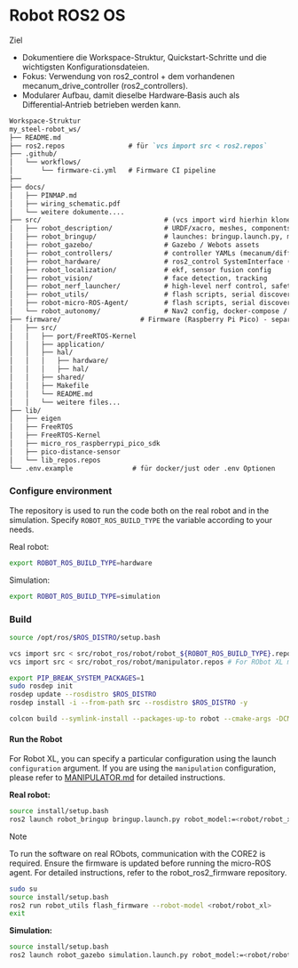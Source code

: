 # Robot ROS2 OS


Ziel

- Dokumentiere die Workspace-Struktur, Quickstart-Schritte und die wichtigsten Konfigurationsdateien.
- Fokus: Verwendung von ros2_control + dem vorhandenen mecanum_drive_controller (ros2_controllers).
- Modularer Aufbau, damit dieselbe Hardware‑Basis auch als Differential‑Antrieb betrieben werden kann.

```markdown
Workspace-Struktur
my_steel-robot_ws/
├── README.md
├── ros2.repos                # für `vcs import src < ros2.repos`
├── .github/
│   └── workflows/
│       └── firmware-ci.yml   # Firmware CI pipeline
├── 
├── docs/
│   ├── PINMAP.md
│   ├── wiring_schematic.pdf
│   └── weitere dokumente....
├── src/                               # (vcs import wird hierhin klonen)
│   ├── robot_description/             # URDF/xacro, meshes, components_config
│   ├── robot_bringup/                 # launches: bringup.launch.py, microros.launch.py
│   ├── robot_gazebo/                  # Gazebo / Webots assets
│   ├── robot_controllers/             # controller YAMLs (mecanum/diff), ggf. plugins
│   ├── robot_hardware/                # ros2_control SystemInterface (hardware_interface) oder bridge node
│   ├── robot_localization/            # ekf, sensor fusion config
│   ├── robot_vision/                  # face detection, tracking
│   ├── robot_nerf_launcher/           # high-level nerf control, safety
│   ├── robot_utils/                   # flash scripts, serial discovery, helper scripts
│   ├── robot-micro-ROS-Agent/         # flash scripts, serial discovery, helper scripts
│   └── robot_autonomy/                # Nav2 config, docker-compose / foxglove UI, just recipes
├── firmware/                    # Firmware (Raspberry Pi Pico) - separater Repo empfohlen
│   ├── src/
│   │   ├── port/FreeRTOS-Kernel
│   │   ├── application/
│   │   ├── hal/
│   │   │   ├── hardware/
│   │   │   ├── hal/
│   │   ├── shared/
│   │   ├── Makefile
│   │   └── README.md
│   │   └── weitere files...
├── lib/
│   ├── eigen
│   ├── FreeRTOS
│   ├── FreeRTOS-Kernel
│   ├── micro_ros_raspberrypi_pico_sdk
│   ├── pico-distance-sensor
│   └── lib_repos.repos
└── .env.example               # für docker/just oder .env Optionen
```

### Configure environment

The repository is used to run the code both on the real robot and in the simulation. Specify `ROBOT_ROS_BUILD_TYPE` the variable according to your needs.

Real robot:

```bash
export ROBOT_ROS_BUILD_TYPE=hardware
```

Simulation:

```bash
export ROBOT_ROS_BUILD_TYPE=simulation
```

### Build

```bash
source /opt/ros/$ROS_DISTRO/setup.bash

vcs import src < src/robot_ros/robot/robot_${ROBOT_ROS_BUILD_TYPE}.repos
vcs import src < src/robot_ros/robot/manipulator.repos # For RObot XL manipulation package

export PIP_BREAK_SYSTEM_PACKAGES=1
sudo rosdep init
rosdep update --rosdistro $ROS_DISTRO
rosdep install -i --from-path src --rosdistro $ROS_DISTRO -y

colcon build --symlink-install --packages-up-to robot --cmake-args -DCMAKE_BUILD_TYPE=Release
```

#### Run the Robot

For Robot XL, you can specify a particular configuration using the launch `configuration` argument. If you are using the `manipulation` configuration, please refer to [MANIPULATOR.md](MANIPULATOR.md) for detailed instructions.

**Real robot:**

```bash
source install/setup.bash
ros2 launch robot_bringup bringup.launch.py robot_model:=<robot/robot_xl>
```

> [!NOTE]
> To run the software on real RObots, communication with the CORE2 is required. Ensure the firmware is updated before running the micro-ROS agent. For detailed instructions, refer to the robot_ros2_firmware repository.
>
> ```bash
> sudo su
> source install/setup.bash
> ros2 run robot_utils flash_firmware --robot-model <robot/robot_xl>
> exit
> ```

**Simulation:**

```bash
source install/setup.bash
ros2 launch robot_gazebo simulation.launch.py robot_model:=<robot/robot_xl>
```



<!-- TODO: Needs an check -->
<!-- # my_steel-robot_ws

## Projekt

das projekt ist detaliertt in der Datei [projekt.md](projekt.md)
Workspace für my_steel Roboter Mecanum / Nerf Launcher robot.

Ziel

- Dokumentiere die Workspace-Struktur, Quickstart-Schritte und die wichtigsten Konfigurationsdateien.
- Fokus: Verwendung von ros2_control + dem vorhandenen mecanum_drive_controller (ros2_controllers).
- Modularer Aufbau, damit dieselbe Hardware‑Basis auch als Differential‑Antrieb betrieben werden kann.

```markdown
Workspace-Struktur
my_steel-robot_ws/
├── README.md
├── ros2.repos                # für `vcs import src < ros2.repos`
├── .github/
│   └── workflows/
│       └── firmware-ci.yml   # Firmware CI pipeline
├── 
├── docs/
│   ├── PINMAP.md
│   ├── wiring_schematic.pdf
│   └── deployment.md
├── src/                      # (vcs import wird hierhin klonen)
│   ├── robot_description/   # URDF/xacro, meshes, components_config
│   ├── robot_bringup/       # launches: bringup.launch.py, microros.launch.py
│   ├── robot_gazebo/        # Gazebo / Webots assets
│   ├── robot_controllers/   # controller YAMLs (mecanum/diff), ggf. plugins
│   ├── robot_hardware/      # ros2_control SystemInterface (hardware_interface) oder bridge node
│   ├── robot_localization/  # ekf, sensor fusion config
│   ├── robot_vision/        # face detection, tracking
│   ├── robot_nerf_launcher/ # high-level nerf control, safety
│   ├── robot_power/         # INA3221 monitor node
│   ├── robot_utils/         # flash scripts, serial discovery, helper scripts
│   └── robot_autonomy/      # Nav2 config, docker-compose / foxglove UI, just recipes
├── robot_firmware/        # Firmware (Raspberry Pi Pico) - separater Repo empfohlen
│   ├── src/
│   │   ├── include/
│   │   ├── platformio.ini oder Makefile
│   │   └── README.md
└── .env.example               # für docker/just oder .env Optionen
```


Designprinzipien

- Firmware ist eigene repo: robot_firmware → eigene CI (PlatformIO)
- Hardwareinterface (Host) ist C++ SystemInterface (ros2_control)
- Controller YAMLs referenzieren exakt die joint names aus URDF
- Bringup lädt den robot_description & ros2_control params aus package_share

## CLI-Automatisierung (Just)

- `just` - zeigt alle verfügbaren Rezepte
- `just setup-dev` - führt das Devcontainer-Setup-Skript aus
- `just build` - baut alle Pakete mit merge-install Layout
- `just build-hardware` - baut nur robot_hardware + robot samt Abhängigkeiten
- `just run-tests` - startet `colcon test` für Hardware und Robotik-Pakete
- `just start-gazebo-sim` - startet die Gazebo-Simulation mit mecanum Controllern
- `just start-sim-tmux` - nutzt `start_sim_tmux.sh` für eine tmux-basierte Sim-Session
- `just run-teleop` - startet `teleop_twist_keyboard` mit Remap auf `/mecanum_cont/cmd_vel_unstamped`
- `just shell` - öffnet eine Shell mit eingeblendeter ROS/Workspace-Umgebung
- `just clean` - entfernt `build/`, `install/` und `log/`

## Environment Configuration

Before building or deploying, configure your target platform in the `.env` file:

```bash
# Copy from .env.example
cp .env.example .env

# Edit .env to set your target
# TARGET=robot      # For Raspberry Pi SBC deployment
# TARGET=remote_pc  # For development PC with simulation (default)
```

### Target Platforms

- **`TARGET=robot`**: Configures for Raspberry Pi SBC deployment
  - Installs: ROS2 core, hardware interfaces, micro-ROS agent, Pico SDK, GPIO libraries
  - Use for: Robot hardware deployment, SBC setup

- **`TARGET=remote_pc`**: Configures for development workstation
  - Installs: ROS2 core, Gazebo simulation, MoveIt, RQT tools, joystick support
  - Use for: Development, simulation, remote operation


/mecabridge_hardware -> my_steel-hardware
(ros2_control hardware interface)

goldjunge91/robot -> wenn darin generischer Code/launch/URDF ist → splitten:

Teile mit URDF/XACRO → my_steel-description
Teile mit bringup → my_steel-bringup
sonst: falls generischer „robot“ nur eine alte Struktur ist, archivieren oder migrieren

Quickstart (Dokumentations-Flow)

1) Dependencies
   - Ubuntu 22.04 (oder passende ROS 2 Distro)
   - ROS 2 (Humble / Rolling / Version passend zu deinen Paketen)
   - PlatformIO (oder Pico toolchain) für Pico‑Firmware
   - Python3, colcon, rosdep

2) Workspace importieren
   - Lege `ros2.repos` im Root an und importiere:
     vcs import src < ros2.repos

3) Build
   source /opt/ros/$ROS_DISTRO/setup.bash
   colcon build --symlink-install
   source install/setup.bash

4) Firmware (falls benötigt)
   - Firmware liegt idealerweise in einem separaten Repo `robot_firmware` (oder als Submodule).
   - Folge der detaillierten Anleitung unter `src/robot_firmware/install.md` (SDK-Setup, Build, Flash, micro-ROS Agent).
   - Flash-Skript (in robot_utils) benutzen:
     ./scripts/flash_firmware.sh --device /dev/ttyUSB0 --board robot_pico

5) Bringup (SBC)
   - Beispiel:
     ros2 launch robot_bringup bringup.launch.py robot_model:=my_steel drive_type:=mecanum microros:=false serial_port:=/dev/ttyACM0
   - Hinweis: `drive_type` kann `mecanum` oder `diff` sein. Bei `mecanum` verwenden wir bevorzugt den vorhandenen ros2_controllers mecanum_drive_controller.

Raspberry Pi (SBC) setup checklist
----------------------------------

Use this checklist when preparing a Raspberry Pi as the SBC for the robot.

- OS: Raspberry Pi OS (64-bit) based on Debian/Ubuntu 22.04 (or a Ubuntu 22.04 image for Pi 4/5). Make sure kernel is up-to-date.
- Install ROS 2 Humble (or the ROS_DISTRO you selected). Follow the official ROS 2 installation for Debian/Ubuntu.
- Install system packages: python3-venv, python3-pip, python3-colcon-common-extensions, git, build-essential, python3-libgpiod, python3-pyudev, rosdep.
- Enable hardware interfaces if used: I2C (for IMU), SPI (if any), camera (v4l2) via raspi-config or config.txt overlays.
- Add udev rules: copy `scripts/udev_rules/99-my_steel.rules` to `/etc/udev/rules.d/` and run `sudo udevadm control --reload-rules && sudo udevadm trigger`.
- Optional: create `.env` in the workspace root (`.env.example` provided) and fill values such as ROS_DISTRO, ROBOT_MODEL_NAME, SERIAL_PORT, SERIAL_BAUDRATE.
- (If using Pico firmware) Install Pico SDK as documented in `setup_pico_sdk.sh` or run that script on the Pi (requires git and build tools).
- (If using micro-ROS) install micro-ROS agent (apt or pip) and create a systemd unit to run it or use the included launch file `robot_bringup/launch/microros_agent.launch.py`.
- (Optional) Add a systemd service: see `scripts/systemd/robot_bringup.service` as a template to run the bringup on boot (update paths & user).

Quick validation on the Pi after wiring and software install
----------------------------------------------------------

Run these to sanity-check the hardware and bringup before attempting to control the robot.

1) Check serial devices and permissions
   ls -l /dev/ttyACM* /dev/ttyUSB* /dev/ttyAMA* /dev/gpiochip*
   udevadm info -a -n /dev/ttyUSB0

2) Check I2C devices (if IMU on the Pico or connected directly)
   sudo apt install -y i2c-tools
   sudo i2cdetect -y 1

3) Check ROS2 environment
   source /opt/ros/$ROS_DISTRO/setup.bash
   ros2 pkg list | grep robot_bringup || true

4) Try loading the URDF (xacro) to ensure xacro is available and the manipulator serial arg is set correctly
   source install/setup.bash
   ros2 launch robot_description load_urdf.launch.py robot_model:=robot_xl components_config:=$(pwd)/src/robot_description/config/robot_xl/basic.yaml

5) If using micro-ROS over serial, test connecting the agent manually and check port
   ros2 run micro_ros_agent micro_ros_agent serial --dev $SERIAL_PORT -b $SERIAL_BAUDRATE


Key config knobs (In README dokumentieren)

- ROBOT_MODEL_NAME: robot_xl
- DRIVE_TYPE: mecanum | diff
- MICROROS: true | false
- TODO: fill
- SERIAL_PORT / SERIAL_BAUDRATE (oder UDP Port für micro-ROS Agent)
- TODO: unkown
- CONTROLLER_CONFIG: path zu robot_controllers/{robot_model}/{mecanum|diff}_drive_controller.yaml

Wichtige Dateien / Orte

- docs/PINMAP.md — single source of truth für Board‑Pinouts (firmware authoritative)
- TODO: check if true
- robot_controllers/config/{mecanum,diff}_drive_controller.yaml
- robot_bringup/launch/bringup.launch.py
- robot_hardware/src/... — ros2_control SystemInterface (oder bridge)
- .github/workflows/firmware-ci.yml — Firmware CI

Tipps / Empfehlungen

- Halte joint‑Namen in URDF, controller YAMLs und hardware interface identisch.
- Starte in Simulation (robot_gazebo) bevor du echte Hardware anschließt.
- Nutze den vorhandenen mecanum_drive_controller (ros2_controllers) für mecanum; für diffdrive kannst du diff_drive_controller oder JointGroupVelocityController + cmdvel_to_wheels verwenden.

Kontakt / Maintainer

- Owner: @goldjunge91
- Repo: goldjunge91/my_steel-robot_ws -->
